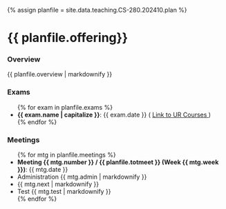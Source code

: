 ---
---
{% assign planfile = site.data.teaching.CS-280.202410.plan %}
<h1>
    {{ planfile.offering}}
</h1>
<h3>Overview</h3>
<p>
    {{ planfile.overview | markdownify }}
</p>
<h3>Exams</h3>
<ul>
    {% for exam in planfile.exams %}
     <li>
        <strong>{{ exam.name | capitalize }}</strong>:
        {{ exam.date }} ( 
        <a href="{{ exam.urc }}" target="_blank">
            Link to UR Courses
        </a> )
    </li>
    {% endfor %}
</ul>
<h3>Meetings</h3>
<ul>
    {% for mtg in planfile.meetings %}
   <li>
        <strong>Meeting {{ mtg.number }} / {{ planfile.totmeet }} (Week {{ mtg.week }})</strong>:
        {{ mtg.date }}
    </li>
    <li> 
        Administration
        {{ mtg.admin | markdownify }}
    </li>
    <li> {{ mtg.next | markdownify }} </li>
    <li> Test {{ mtg.test | markdownify }} </li>
    {% endfor %}
</ul>
